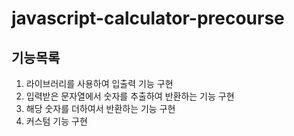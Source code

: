 # javascript-calculator-precourse

## 기능목록
1. 라이브러리를 사용하여 입출력 기능 구현
2. 입력받은 문자열에서 숫자를 추출하여 반환하는 기능 구현
3. 해당 숫자를 더하여서 반환하는 기능 구현
4. 커스텀 기능 구현
